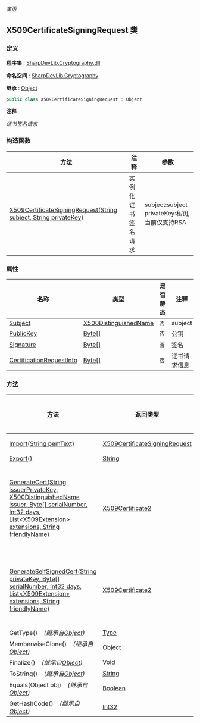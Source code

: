 ###### [主页](./Index.md "主页")

## X509CertificateSigningRequest 类

### 定义

**程序集** : [SharpDevLib.Cryptography.dll](./SharpDevLib.Cryptography.assembly.md "SharpDevLib.Cryptography.dll")

**命名空间** : [SharpDevLib.Cryptography](./SharpDevLib.Cryptography.namespace.md "SharpDevLib.Cryptography")

**继承** : [Object](https://learn.microsoft.com/en-us/dotnet/api/system.object "Object")

``` csharp
public class X509CertificateSigningRequest : Object
```

**注释**

*证书签名请求*


### 构造函数

|方法|注释|参数|
|---|---|---|
|[X509CertificateSigningRequest(String subject, String privateKey)](./SharpDevLib.Cryptography.X509CertificateSigningRequest.ctor.String.String.md "X509CertificateSigningRequest(String subject, String privateKey)")|实例化证书签名请求|subject:subject<br>privateKey:私钥,当前仅支持RSA|


### 属性

|名称|类型|是否静态|注释|
|---|---|---|---|
|[Subject](./SharpDevLib.Cryptography.X509CertificateSigningRequest.Subject.md "Subject")|[X500DistinguishedName](https://learn.microsoft.com/en-us/dotnet/api/system.security.cryptography.x509certificates.x500distinguishedname "X500DistinguishedName")|`否`|subject|
|[PublicKey](./SharpDevLib.Cryptography.X509CertificateSigningRequest.PublicKey.md "PublicKey")|[Byte\[\]](https://learn.microsoft.com/en-us/dotnet/api/system.byte[] "Byte\[\]")|`否`|公钥|
|[Signature](./SharpDevLib.Cryptography.X509CertificateSigningRequest.Signature.md "Signature")|[Byte\[\]](https://learn.microsoft.com/en-us/dotnet/api/system.byte[] "Byte\[\]")|`否`|签名|
|[CertificationRequestInfo](./SharpDevLib.Cryptography.X509CertificateSigningRequest.CertificationRequestInfo.md "CertificationRequestInfo")|[Byte\[\]](https://learn.microsoft.com/en-us/dotnet/api/system.byte[] "Byte\[\]")|`否`|证书请求信息|


### 方法

|方法|返回类型|Accessor|是否静态|参数|
|---|---|---|---|---|
|[Import(String pemText)](./SharpDevLib.Cryptography.X509CertificateSigningRequest.Import.String.md "Import(String pemText)")|[X509CertificateSigningRequest](./SharpDevLib.Cryptography.X509CertificateSigningRequest.md "X509CertificateSigningRequest")|`public`|`是`|pemText:pem格式的请求|
|[Export()](./SharpDevLib.Cryptography.X509CertificateSigningRequest.Export.md "Export()")|[String](https://learn.microsoft.com/en-us/dotnet/api/system.string "String")|`public`|`否`|-|
|[GenerateCert(String issuerPrivateKey, X500DistinguishedName issuer, Byte[] serialNumber, Int32 days, List\<X509Extension\> extensions, String friendlyName)](./SharpDevLib.Cryptography.X509CertificateSigningRequest.GenerateCert.String.X500DistinguishedName.Byte.Int32.List.X509Extension.String.md "GenerateCert(String issuerPrivateKey, X500DistinguishedName issuer, Byte[] serialNumber, Int32 days, List<X509Extension> extensions, String friendlyName)")|[X509Certificate2](https://learn.microsoft.com/en-us/dotnet/api/system.security.cryptography.x509certificates.x509certificate2 "X509Certificate2")|`public`|`否`|issuerPrivateKey:颁发者私钥<br>issuer:颁发者<br>serialNumber:序列号<br>days:过期天数<br>extensions:扩展集合<br>friendlyName:友好名称|
|[GenerateSelfSignedCert(String privateKey, Byte[] serialNumber, Int32 days, List\<X509Extension\> extensions, String friendlyName)](./SharpDevLib.Cryptography.X509CertificateSigningRequest.GenerateSelfSignedCert.String.Byte.Int32.List.X509Extension.String.md "GenerateSelfSignedCert(String privateKey, Byte[] serialNumber, Int32 days, List<X509Extension> extensions, String friendlyName)")|[X509Certificate2](https://learn.microsoft.com/en-us/dotnet/api/system.security.cryptography.x509certificates.x509certificate2 "X509Certificate2")|`public`|`否`|privateKey:私钥<br>serialNumber:序列号<br>days:过期天数<br>extensions:扩展集合<br>friendlyName:友好名称|
|GetType()&nbsp;&nbsp;&nbsp;&nbsp;*(继承自[Object](https://learn.microsoft.com/en-us/dotnet/api/system.object "Object"))*|[Type](https://learn.microsoft.com/en-us/dotnet/api/system.type "Type")|`public`|`否`|-|
|MemberwiseClone()&nbsp;&nbsp;&nbsp;&nbsp;*(继承自[Object](https://learn.microsoft.com/en-us/dotnet/api/system.object "Object"))*|[Object](https://learn.microsoft.com/en-us/dotnet/api/system.object "Object")|`protected`|`否`|-|
|Finalize()&nbsp;&nbsp;&nbsp;&nbsp;*(继承自[Object](https://learn.microsoft.com/en-us/dotnet/api/system.object "Object"))*|[Void](https://learn.microsoft.com/en-us/dotnet/api/system.void "Void")|`protected`|`否`|-|
|ToString()&nbsp;&nbsp;&nbsp;&nbsp;*(继承自[Object](https://learn.microsoft.com/en-us/dotnet/api/system.object "Object"))*|[String](https://learn.microsoft.com/en-us/dotnet/api/system.string "String")|`public`|`否`|-|
|Equals(Object obj)&nbsp;&nbsp;&nbsp;&nbsp;*(继承自[Object](https://learn.microsoft.com/en-us/dotnet/api/system.object "Object"))*|[Boolean](https://learn.microsoft.com/en-us/dotnet/api/system.boolean "Boolean")|`public`|`否`|-|
|GetHashCode()&nbsp;&nbsp;&nbsp;&nbsp;*(继承自[Object](https://learn.microsoft.com/en-us/dotnet/api/system.object "Object"))*|[Int32](https://learn.microsoft.com/en-us/dotnet/api/system.int32 "Int32")|`public`|`否`|-|


